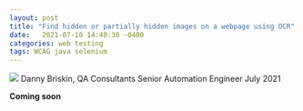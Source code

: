 ```yaml
---
layout: post
title: "Find hidden or partially hidden images on a webpage using OCR"
date:   2021-07-10 14:40:30 -0400
categories: web testing 
tags: WCAG java selenium 
---
```

![](/images/blog-series-7.webp)
Danny Briskin, QA Consultants Senior Automation Engineer
July 2021

**Coming soon**

